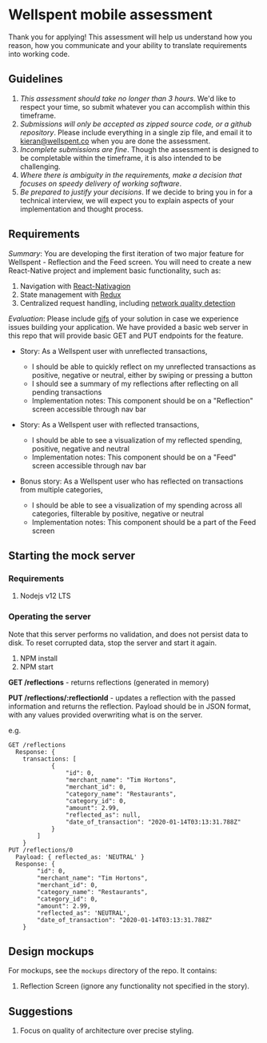 # Wellspent mobile assessment

Thank you for applying! This assessment will help us understand how you reason, how you communicate and your ability to translate requirements into working code.

## Guidelines

1. *This assessment should take no longer than 3 hours*. We'd like to respect your time, so submit whatever you can accomplish within this timeframe.
2. *Submissions will only be accepted as zipped source code, or a github repository*. Please include everything in a single zip file, and email it to kieran@wellspent.co when you are done the assessment.
3. *Incomplete submissions are fine*. Though the assessment is designed to be completable within the timeframe, it is also intended to be challenging.
4. *Where there is ambiguity in the requirements, make a decision that focuses on speedy delivery of working software*.
5. *Be prepared to justify your decisions*. If we decide to bring you in for a technical interview, we will expect you to explain aspects of your implementation and thought process.

## Requirements

*Summary*: You are developing the first iteration of two major feature for Wellspent - Reflection and the Feed screen. You will need to create a new React-Native project and implement basic functionality, such as:

1. Navigation with [React-Nativagion](https://reactnavigation.org/)
2. State management with [Redux](https://redux.js.org/)
3. Centralized request handling, including [network quality detection](https://github.com/react-native-community/react-native-netinfo)

*Evaluation*: Please include [gifs](https://www.cockos.com/licecap/) of your solution in case we experience issues building your application. We have provided a basic web server in this repo that will provide basic GET and PUT endpoints for the feature.

* Story: As a Wellspent user with unreflected transactions,
    * I should be able to quickly reflect on my unreflected transactions as positive, negative or neutral, either by swiping or pressing a button
    * I should see a summary of my reflections after reflecting on all pending transactions
    * Implementation notes: This component should be on a "Reflection" screen accessible through nav bar
* Story: As a Wellspent user with reflected transactions,
    * I should be able to see a visualization of my reflected spending, positive, negative and neutral
    * Implementation notes: This component should be on a "Feed" screen accessible through nav bar

* Bonus story: As a Wellspent user who has reflected on transactions from multiple categories,
    * I should be able to see a visualization of my spending across all categories, filterable by positive, negative or neutral
    * Implementation notes: This component should be a part of the Feed screen

## Starting the mock server

### Requirements

1. Nodejs v12 LTS

### Operating the server

Note that this server performs no validation, and does not persist data to disk. To reset corrupted data, stop the server and start it again.

1. NPM install
2. NPM start

**GET /reflections** - returns reflections (generated in memory)

**PUT /reflections/:reflectionId** - updates a reflection with the passed information and returns the reflection. Payload should be in JSON format, with any values provided overwriting what is on the server.

e.g.
```
GET /reflections
  Response: {
    transactions: [
            {
                "id": 0,
                "merchant_name": "Tim Hortons",
                "merchant_id": 0,
                "category_name": "Restaurants",
                "category_id": 0,
                "amount": 2.99,
                "reflected_as": null,
                "date_of_transaction": "2020-01-14T03:13:31.788Z"
            }
        ]
    }
PUT /reflections/0
  Payload: { reflected_as: 'NEUTRAL' }
  Response: {
        "id": 0,
        "merchant_name": "Tim Hortons",
        "merchant_id": 0,
        "category_name": "Restaurants",
        "category_id": 0,
        "amount": 2.99,
        "reflected_as": 'NEUTRAL',
        "date_of_transaction": "2020-01-14T03:13:31.788Z"
    }
```

## Design mockups

For mockups, see the `mockups` directory of the repo. It contains:

1. Reflection Screen (ignore any functionality not specified in the story).


## Suggestions

1. Focus on quality of architecture over precise styling.




